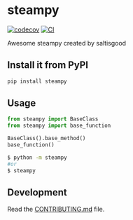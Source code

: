 # steampy

[![codecov](https://codecov.io/gh/saltisgood/steampy/branch/main/graph/badge.svg?token=steampy_token_here)](https://codecov.io/gh/saltisgood/steampy)
[![CI](https://github.com/saltisgood/steampy/actions/workflows/main.yml/badge.svg)](https://github.com/saltisgood/steampy/actions/workflows/main.yml)

Awesome steampy created by saltisgood

## Install it from PyPI

```bash
pip install steampy
```

## Usage

```py
from steampy import BaseClass
from steampy import base_function

BaseClass().base_method()
base_function()
```

```bash
$ python -m steampy
#or
$ steampy
```

## Development

Read the [CONTRIBUTING.md](CONTRIBUTING.md) file.
